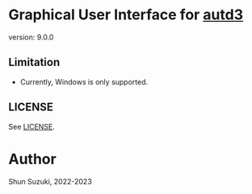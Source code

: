 # Graphical User Interface for [autd3](https://github.com/shinolab/autd3)

version: 9.0.0

## Limitation

* Currently, Windows is only supported.

## LICENSE

See [LICENSE](./LICENSE).

# Author

Shun Suzuki, 2022-2023
